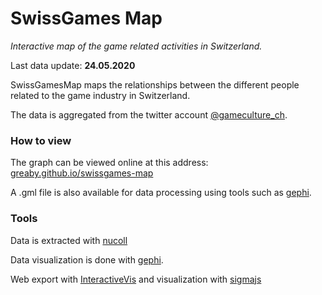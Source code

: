 # SwissGames Map

_Interactive map of the game related activities in Switzerland._

Last data update: **24.05.2020**

SwissGamesMap maps the relationships between the different people related to the game industry in Switzerland.

The data is aggregated from the twitter account [@gameculture_ch](https://twitter.com/gameculture_ch).

### How to view

The graph can be viewed online at this address: [greaby.github.io/swissgames-map](https://greaby.github.io/swissgames-map/)

A .gml file is also available for data processing using tools such as [gephi](https://gephi.org/).

### Tools

Data is extracted with [nucoll](https://github.com/jdevoo/nucoll)

Data visualization is done with [gephi](https://gephi.org/).

Web export with [InteractiveVis](https://github.com/oxfordinternetinstitute/InteractiveVis) and visualization with [sigmajs](http://sigmajs.org/)
